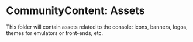 # CommunityContent: Assets

This folder will contain assets related to the console: icons, banners, logos, themes for emulators or front-ends, etc.
